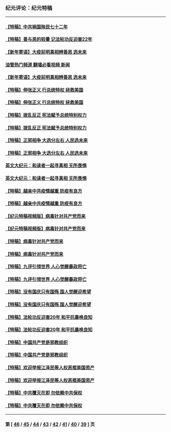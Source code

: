 ### 纪元评论：纪元特稿
---
#### [【特稿】中共祸国殃民七十二年](../../pages/nsc424/n13272607.md?01190330) 
#### [【特稿】善与恶的较量 记法轮功反迫害22年](../../pages/nsc424/n13086597.md?01190330) 
#### [【新年寄语】大疫前明真相辨善恶 选未来](../../pages/nsc424/n12660855.md?01190330) 
#### [油管热门频道 翻墙必看视频 新闻](ok?01190330)
#### [【新年寄语】大疫前明真相辨善恶 选未来](../../pages/nsc424/n12660855.md?01190330) 
#### [【特稿】伸张正义 行总统特权 拯救美国](../../pages/nsc424/n12616806.md?01190330) 
#### [【特稿】伸张正义 行总统特权 拯救美国](../../pages/nsc424/n12616806.md?01190330) 
#### [【特稿】拨乱反正 宪法赋予总统特别权力](../../pages/nsc424/n12598306.md?01190330) 
#### [【特稿】拨乱反正 宪法赋予总统特别权力](../../pages/nsc424/n12598306.md?01190330) 
#### [【特稿】正邪相争 大选分左右 人民选未来](../../pages/nsc424/n12545208.md?01190330) 
#### [【特稿】正邪相争 大选分左右 人民选未来](../../pages/nsc424/n12545208.md?01190330) 
#### [英文大纪元：和读者一起寻真相 无所畏惧](../../pages/nsc424/n12542027.md?01190330) 
#### [英文大纪元：和读者一起寻真相 无所畏惧](../../pages/nsc424/n12542027.md?01190330) 
#### [【特稿】越亲中共疫情越重 防疫有良方](../../pages/nsc424/n12042989.md?01190330) 
#### [【特稿】越亲中共疫情越重 防疫有良方](../../pages/nsc424/n12042989.md?01190330) 
#### [【纪元特稿视频版】病毒针对共产党而来](../../pages/nsc424/n11977328.md?01190330) 
#### [【纪元特稿视频版】病毒针对共产党而来](../../pages/nsc424/n11977328.md?01190330) 
#### [【特稿】病毒针对共产党而来](../../pages/nsc424/n11928818.md?01190330) 
#### [【特稿】病毒针对共产党而来](../../pages/nsc424/n11928818.md?01190330) 
#### [【特稿】九评引领世界 人心觉醒暴政将亡](../../pages/nsc424/n11660496.md?01190330) 
#### [【特稿】九评引领世界 人心觉醒暴政将亡](../../pages/nsc424/n11660496.md?01190330) 
#### [【特稿】没有国庆只有国殇 国人觉醒迎希望](../../pages/nsc424/n11549354.md?01190330) 
#### [【特稿】没有国庆只有国殇 国人觉醒迎希望](../../pages/nsc424/n11549354.md?01190330) 
#### [【特稿】法轮功反迫害20年 和平抗暴唤良知](../../pages/nsc424/n11389135.md?01190330) 
#### [【特稿】法轮功反迫害20年 和平抗暴唤良知](../../pages/nsc424/n11389135.md?01190330) 
#### [【特稿】中国共产党是邪教组织](../../pages/nsc424/n11355551.md?01190330) 
#### [【特稿】中国共产党是邪教组织](../../pages/nsc424/n11355551.md?01190330) 
#### [【特稿】欢迎举报江泽民等人权恶棍美国资产](../../pages/nsc424/n11303040.md?01190330) 
#### [【特稿】欢迎举报江泽民等人权恶棍美国资产](../../pages/nsc424/n11303040.md?01190330) 
#### [【特稿】中共覆灭在即 勿依赖中共保权](../../pages/nsc424/n11278510.md?01190330) 
#### [【特稿】中共覆灭在即 勿依赖中共保权](../../pages/nsc424/n11278510.md?01190330) 

---
#### 第 [ [46](./46.md?01190330) / [45](./45.md?01190330) / [44](./44.md?01190330) / [43](./43.md?01190330) / [42](./42.md?01190330) / [41](./41.md?01190330) / [40](./40.md?01190330) / [39](./39.md?01190330) ] 页
